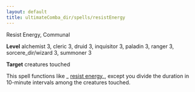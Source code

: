 ```yaml
---
layout: default
title: ultimateComba_dir/spells/resistEnergy
---
```

Resist Energy, Communal

**Level** alchemist 3, cleric 3, druid 3, inquisitor 3, paladin 3, ranger 3, sorcere_dir/wizard 3, summoner 3

**Target** creatures touched

This spell functions like _ [resist energy](spells/resistEnergy#_resist-energy)_, except you divide the duration in 10-minute intervals among the creatures touched.

